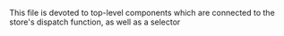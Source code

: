 This file is devoted to top-level components which are connected to the store's dispatch function, as well as a selector